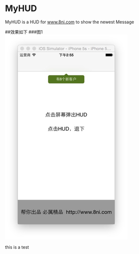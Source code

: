 # MyHUD
MyHUD is a HUD for www.8ni.com to show the newest Message 

##效果如下
###图1
![qrview](https://github.com/wealon/MyHUD/blob/master/Resources/screen1.png?raw=true)


this is a test 
